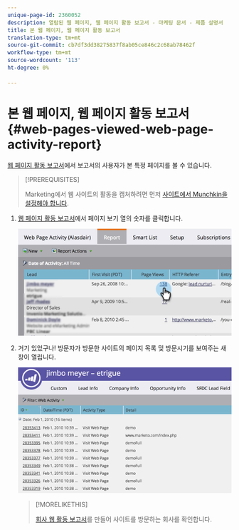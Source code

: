 ```yaml
---
unique-page-id: 2360052
description: 열람된 웹 페이지, 웹 페이지 활동 보고서 - 마케팅 문서 - 제품 설명서
title: 본 웹 페이지, 웹 페이지 활동 보고서
translation-type: tm+mt
source-git-commit: cb7df3dd38275837f8ab05ce846c2c68ab78462f
workflow-type: tm+mt
source-wordcount: '113'
ht-degree: 0%

---
```



# 본 웹 페이지, 웹 페이지 활동 보고서 {#web-pages-viewed-web-page-activity-report}

[웹 페이지 활동 보고서](/help/marketo/product-docs/reporting/basic-reporting/report-types/web-page-activity-report.md)에서 보고서의 사용자가 본 특정 페이지를 볼 수 있습니다.

>[!PREREQUISITES]
>
>Marketing에서 웹 사이트의 활동을 캡처하려면 먼저 [사이트에서 Munchkin을 설정해야 합니다](/help/marketo/product-docs/administration/additional-integrations/add-munchkin-tracking-code-to-your-website.md).

1. [웹 페이지 활동 보고서](/help/marketo/product-docs/reporting/basic-reporting/report-types/web-page-activity-report.md)에서 페이지 보기 열의 숫자를 클릭합니다.

   ![](assets/image2014-9-16-14-3a54-3a8.png)

1. 거기 있었구나! 방문자가 방문한 사이트의 페이지 목록 및 방문시기를 보여주는 새 창이 열립니다.

   ![](assets/image2014-9-16-14-3a54-3a12.png)

   >[!MORELIKETHIS]
   >
   >[회사 웹 활동 보고서](/help/marketo/product-docs/reporting/basic-reporting/report-types/company-web-activity-report.md)를 만들어 사이트를 방문하는 회사를 확인합니다.
